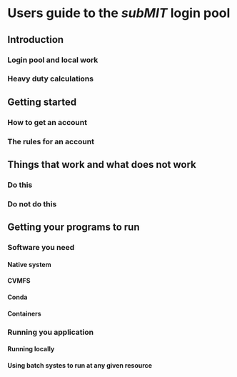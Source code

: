 # Users guide to the *subMIT* login pool

## Introduction

### Login pool and local work

### Heavy duty calculations

## Getting started

### How to get an account

### The rules for an account

## Things that work and what does not work

### Do this

### Do not do this

## Getting your programs to run

### Software you need

#### Native system

#### CVMFS

#### Conda

#### Containers

### Running you application

#### Running locally

#### Using batch systes to run at any given resource
